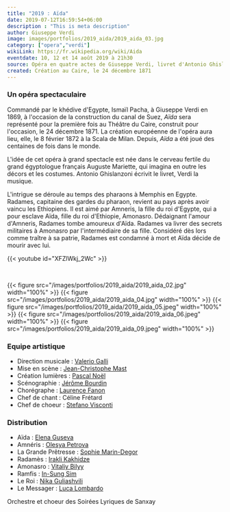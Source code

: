 ```yaml
---
title: "2019 : Aïda"
date: 2019-07-12T16:59:54+06:00
description : "This is meta description"
author: Giuseppe Verdi
image: images/portfolios/2019_aida/2019_aida_03.jpg
category: ["opera","verdi"]
wikiLink: https://fr.wikipedia.org/wiki/Aida
eventdate: 10, 12 et 14 août 2019 à 21h30
source: Opéra en quatre actes de Giuseppe Verdi, livret d'Antonio Ghislanzoni. 
created: Création au Caire, le 24 décembre 1871
---
```


### Un opéra spectaculaire

Commandé par le khédive d'Egypte, Ismaïl Pacha, à Giuseppe Verdi en 1869, à l'occasion de la construction 
du canal de Suez, *Aïda* sera représenté pour la première fois au Théâtre du Caire, construit pour l'occasion, 
le 24 décembre 1871. La création européenne de l'opéra aura lieu, elle, le 8 février 1872 à la Scala de Milan. 
Depuis, *Aïda* a été joué des centaines de fois dans le monde.

L'idée de cet opéra à grand spectacle est née dans le cerveau fertile du grand égyptologue français Auguste Mariette, 
qui imagina en outre les décors et les costumes. Antonio Ghislanzoni écrivit le livret, Verdi la musique.

L'intrigue se déroule au temps des pharaons à Memphis en Egypte. Radames, capitaine des gardes du pharaon, 
revient au pays après avoir vaincu les Ethiopiens. Il est aimé par Amneris, la fille du roi d'Egypte, 
qui a pour esclave Aïda, fille du roi d'Ethiopie, Amonasro. Dédaignant l'amour d'Amneris, Radames tombe amoureux d'Aïda. 
Radames va livrer des secrets militaires à Amonasro par l'intermédiaire de sa fille.
Considéré dès lors comme traître à sa patrie, Radames est condamné à mort et Aïda décide de mourir avec lui.


{{< youtube id="XFZlWkj_2Wc" >}}

&nbsp;


{{< figure src="/images/portfolios/2019_aida/2019_aida_02.jpg" width="100%" >}}
{{< figure src="/images/portfolios/2019_aida/2019_aida_04.jpg" width="100%" >}}
{{< figure src="/images/portfolios/2019_aida/2019_aida_05.jpeg" width="100%" >}}
{{< figure src="/images/portfolios/2019_aida/2019_aida_06.jpeg" width="100%" >}}
{{< figure src="/images/portfolios/2019_aida/2019_aida_09.jpeg" width="100%" >}}

### Equipe artistique


- Direction musicale : [Valerio Galli](/artists/valerio_galli/)
- Mise en scène : [Jean-Christophe Mast](/artists/jean-christophe_mast/)
- Création lumières : [Pascal Noël](/artists/pascal_noel/)
- Scénographie : [Jérôme Bourdin](/artists/jerome_bourdin/)
- Chorégraphe : [Laurence Fanon](/artists/laurence_fanon/)
- Chef de chant : Céline Frétard
- Chef de choeur : [Stefano Visconti](/artists/stefano_visconti/)

### Distribution

- Aïda : [Elena Guseva](/artists/elena_guseva/)
- Amnéris : [Olesya Petrova](/artists/olesya_petrova/)
- La Grande Prêtresse : [Sophie Marin-Degor](/artists/sophie_marin_degor/)
- Radamès : [Irakli Kakhidze](/artists/irakli_kakhidze/)
- Amonasro : [Vitaliy Bilyy](/artists/vitaliy_bilyy/)
- Ramfis : [In-Sung Sim](/artists/in-sung_sim/)
- Le Roi : [Nika Guliashvili](/artists/nika_guliashvili)
- Le Messager : [Luca Lombardo](/artists/luca_lombardo/)

Orchestre et choeur des Soirées Lyriques de Sanxay
